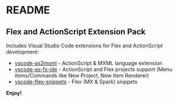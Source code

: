# README

## Flex and ActionScript Extension Pack

Includes Visual Studio Code extensions for Flex and ActionScript development:

* [vscode-as3mxml](https://github.com/BowlerHatLLC/vscode-as3mxml)  - ActionScript & MXML language extension
* [vscode-as-fx-ide](https://github.com/neminovno/vscode-as-fx-ide) - ActionScript and Flex projects support (Menu items/Commands like New Project, New Item Renderer)
* [vscode-flex-snippets](https://github.com/neminovno/vscode-flex-snippets) - Flex (MX & Spark) snippets

**Enjoy!**
